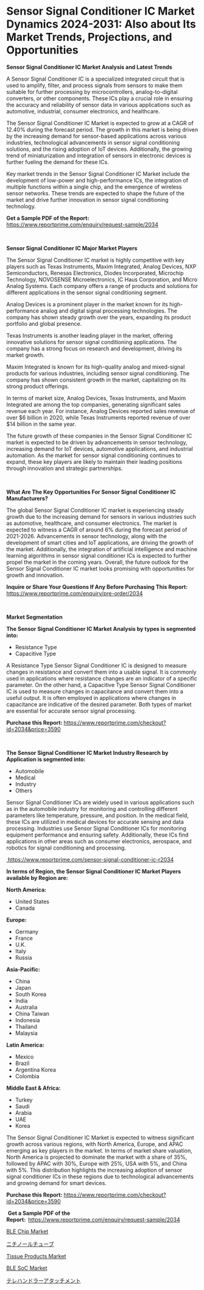 <p><h1>Sensor Signal Conditioner IC Market Dynamics 2024-2031: Also about Its Market Trends, Projections, and Opportunities</h1></p><p><strong>Sensor Signal Conditioner IC Market Analysis and Latest Trends</strong></p>
<p><p>A Sensor Signal Conditioner IC is a specialized integrated circuit that is used to amplify, filter, and process signals from sensors to make them suitable for further processing by microcontrollers, analog-to-digital converters, or other components. These ICs play a crucial role in ensuring the accuracy and reliability of sensor data in various applications such as automotive, industrial, consumer electronics, and healthcare.</p><p>The Sensor Signal Conditioner IC Market is expected to grow at a CAGR of 12.40% during the forecast period. The growth in this market is being driven by the increasing demand for sensor-based applications across various industries, technological advancements in sensor signal conditioning solutions, and the rising adoption of IoT devices. Additionally, the growing trend of miniaturization and integration of sensors in electronic devices is further fueling the demand for these ICs.</p><p>Key market trends in the Sensor Signal Conditioner IC Market include the development of low-power and high-performance ICs, the integration of multiple functions within a single chip, and the emergence of wireless sensor networks. These trends are expected to shape the future of the market and drive further innovation in sensor signal conditioning technology.</p></p>
<p><strong>Get a Sample PDF of the Report:&nbsp;</strong> <a href="https://www.reportprime.com/enquiry/request-sample/2034">https://www.reportprime.com/enquiry/request-sample/2034</a></p>
<p>&nbsp;</p>
<p><strong>Sensor Signal Conditioner IC Major Market Players</strong></p>
<p><p>The Sensor Signal Conditioner IC market is highly competitive with key players such as Texas Instruments, Maxim Integrated, Analog Devices, NXP Semiconductors, Renesas Electronics, Diodes Incorporated, Microchip Technology, NOVOSENSE Microelectronics, IC Haus Corporation, and Micro Analog Systems. Each company offers a range of products and solutions for different applications in the sensor signal conditioning segment.</p><p>Analog Devices is a prominent player in the market known for its high-performance analog and digital signal processing technologies. The company has shown steady growth over the years, expanding its product portfolio and global presence.</p><p>Texas Instruments is another leading player in the market, offering innovative solutions for sensor signal conditioning applications. The company has a strong focus on research and development, driving its market growth.</p><p>Maxim Integrated is known for its high-quality analog and mixed-signal products for various industries, including sensor signal conditioning. The company has shown consistent growth in the market, capitalizing on its strong product offerings.</p><p>In terms of market size, Analog Devices, Texas Instruments, and Maxim Integrated are among the top companies, generating significant sales revenue each year. For instance, Analog Devices reported sales revenue of over $6 billion in 2020, while Texas Instruments reported revenue of over $14 billion in the same year.</p><p>The future growth of these companies in the Sensor Signal Conditioner IC market is expected to be driven by advancements in sensor technology, increasing demand for IoT devices, automotive applications, and industrial automation. As the market for sensor signal conditioning continues to expand, these key players are likely to maintain their leading positions through innovation and strategic partnerships.</p></p>
<p>&nbsp;</p>
<p><strong>What Are The Key Opportunities For Sensor Signal Conditioner IC Manufacturers?</strong></p>
<p><p>The global Sensor Signal Conditioner IC market is experiencing steady growth due to the increasing demand for sensors in various industries such as automotive, healthcare, and consumer electronics. The market is expected to witness a CAGR of around 6% during the forecast period of 2021-2026. Advancements in sensor technology, along with the development of smart cities and IoT applications, are driving the growth of the market. Additionally, the integration of artificial intelligence and machine learning algorithms in sensor signal conditioner ICs is expected to further propel the market in the coming years. Overall, the future outlook for the Sensor Signal Conditioner IC market looks promising with opportunities for growth and innovation.</p></p>
<p><strong>Inquire or Share Your Questions If Any Before Purchasing This Report:</strong> <a href="https://www.reportprime.com/enquiry/pre-order/2034">https://www.reportprime.com/enquiry/pre-order/2034</a></p>
<p>&nbsp;</p>
<p><strong>Market Segmentation</strong></p>
<p><strong>The Sensor Signal Conditioner IC Market Analysis by types is segmented into:</strong></p>
<p><ul><li>Resistance Type</li><li>Capacitive Type</li></ul></p>
<p><p>A Resistance Type Sensor Signal Conditioner IC is designed to measure changes in resistance and convert them into a usable signal. It is commonly used in applications where resistance changes are an indicator of a specific parameter. On the other hand, a Capacitive Type Sensor Signal Conditioner IC is used to measure changes in capacitance and convert them into a useful output. It is often employed in applications where changes in capacitance are indicative of the desired parameter. Both types of market are essential for accurate sensor signal processing.</p></p>
<p><strong>Purchase this Report:&nbsp;</strong><a href="https://www.reportprime.com/checkout?id=2034&price=3590">https://www.reportprime.com/checkout?id=2034&price=3590</a></p>
<p>&nbsp;</p>
<p><strong>The Sensor Signal Conditioner IC Market Industry Research by Application is segmented into:</strong></p>
<p><ul><li>Automobile</li><li>Medical</li><li>Industry</li><li>Others</li></ul></p>
<p><p>Sensor Signal Conditioner ICs are widely used in various applications such as in the automobile industry for monitoring and controlling different parameters like temperature, pressure, and position. In the medical field, these ICs are utilized in medical devices for accurate sensing and data processing. Industries use Sensor Signal Conditioner ICs for monitoring equipment performance and ensuring safety. Additionally, these ICs find applications in other areas such as consumer electronics, aerospace, and robotics for signal conditioning and processing.</p></p>
<p><a href="https://www.reportprime.com/sensor-signal-conditioner-ic-r2034">&nbsp;https://www.reportprime.com/sensor-signal-conditioner-ic-r2034</a></p>
<p><strong>In terms of Region, the Sensor Signal Conditioner IC Market Players available by Region are:</strong></p>
<p>
    <p> <strong> North America: </strong>
        <ul>
            <li>United States</li>
            <li>Canada</li>
        </ul>
        </p> 
    <p> <strong> Europe: </strong>
        <ul>
            <li>Germany</li>
            <li>France</li>
            <li>U.K.</li>
            <li>Italy</li>
            <li>Russia</li>
        </ul>
        </p> 
    <p> <strong> Asia-Pacific: </strong>
        <ul>
            <li>China</li>
            <li>Japan</li>
            <li>South Korea</li>
            <li>India</li>
            <li>Australia</li>
            <li>China Taiwan</li>
            <li>Indonesia</li>
            <li>Thailand</li>
            <li>Malaysia</li>
        </ul>
        </p> 
    <p> <strong> Latin America: </strong>
        <ul>
            <li>Mexico</li>
            <li>Brazil</li>
            <li>Argentina Korea</li>
            <li>Colombia</li>
        </ul>
        </p> 
    <p> <strong> Middle East & Africa: </strong>
        <ul>
            <li>Turkey</li>
            <li>Saudi</li>
            <li>Arabia</li>
            <li>UAE</li>
            <li>Korea</li>
        </ul>
    </p>
    </p>
<p><p>The Sensor Signal Conditioner IC Market is expected to witness significant growth across various regions, with North America, Europe, and APAC emerging as key players in the market. In terms of market share valuation, North America is projected to dominate the market with a share of 35%, followed by APAC with 30%, Europe with 25%, USA with 5%, and China with 5%. This distribution highlights the increasing adoption of sensor signal conditioner ICs in these regions due to technological advancements and growing demand for smart devices.</p></p>
<p><strong>Purchase this Report: </strong><a href="https://www.reportprime.com/checkout?id=2034&price=3590">https://www.reportprime.com/checkout?id=2034&price=3590</a></p>
<p>&nbsp;<strong>Get a Sample PDF of the Report:&nbsp;&nbsp;</strong><a href="https://www.reportprime.com/enquiry/request-sample/2034">https://www.reportprime.com/enquiry/request-sample/2034</a></p>
<p><strong></strong></p>
<p><p><a href="https://github.com/MaraKoelpin2023/Market-Research-Report-List-1/blob/main/ble-chip-market.md">BLE Chip Market</a></p><p><a href="https://github.com/decker5351/Market-Research-Report-List-1/blob/main/996520771900.md">ニチノールチューブ</a></p><p><a href="https://issuu.com/reportprime-2/docs/tissue-products-market-size-2030.pptx">Tissue Products Market</a></p><p><a href="https://github.com/maudAbbott7/Market-Research-Report-List-1/blob/main/ble-soc-market.md">BLE SoC Market</a></p><p><a href="https://github.com/KaydenJohns1964/Market-Research-Report-List-1/blob/main/337654671899.md">テレハンドラーアタッチメント</a></p></p>